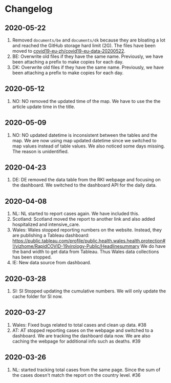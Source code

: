 # Changelog

## 2020-05-22

1. Removed `documents/be` and `documents/dk` because they are bloating a lot and reached the GitHub storage hard limit (2G). The files have been moved to [covid19-eu-zh/covid19-eu-data-20200522](https://github.com/covid19-eu-zh/covid19-eu-data-20200522).
2. BE: Overwrite old files if they have the same name. Previously, we have been attaching a prefix to make copies for each day.
3. DK: Overwrite old files if they have the same name. Previously, we have been attaching a prefix to make copies for each day.

## 2020-05-12

1. NO: NO removed the updated time of the map. We have to use the the article update time in the title.

## 2020-05-09

1. NO: NO updated datetime is inconsistent between the tables and the map. We are now using map updated datetime since we switched to map values instead of table values. We also noticed some days missing. The reason is unidentified.

## 2020-04-23

1. DE: DE removed the data table from the RKI webpage and focusing on the dashboard. We switched to the dashboard API for the daily data.

## 2020-04-08

1. NL: NL started to report cases again. We have included this.
2. Scotland: Scotland moved the report to another link and also added hospitalized and intensive_care.
3. Wales: Wales stopped reporting numbers on the website. Instead, they are publishing a Tableau dashboard: https://public.tableau.com/profile/public.health.wales.health.protection#!/vizhome/RapidCOVID-19virology-Public/Headlinesummary We do have the band width to get data from Tableau. Thus Wales data collections has been stopped.
4. IE: New data source from dashboard.

## 2020-03-28

1. SI: SI Stopped updating the cumulative numbers. We will only update the cache folder for SI now.

## 2020-03-27

1. Wales: Fixed bugs related to total cases and clean up data. #38
2. AT: AT stopped reporting cases on the webpage and switched to a dashboard. We are tracking the dashboard data now. We are also caching the webpage for additional info such as deaths. #39

## 2020-03-26

1. NL: started tracking total cases from the same page. Since the sum of the cases doesn't match the report on the country level. #36
